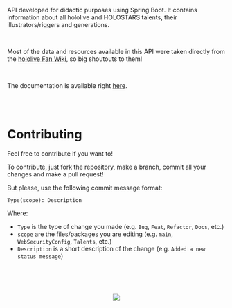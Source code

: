API developed for didactic purposes using Spring Boot. It contains information about all hololive and HOLOSTARS talents, their illustrators/riggers and generations.

<br>

Most of the data and resources available in this API were taken directly from the [hololive Fan Wiki](https://hololive.wiki/wiki/Main_Page), so big shoutouts to them!

<br>

The documentation is available right [here](https://documenter.getpostman.com/view/26593368/2s93XzwMzz).

<br>
<br>


# Contributing
Feel free to contribute  if you want to!

To contribute, just fork the repository, make a branch, commit all your changes and make a pull request!

But please, use the following commit message format:
```
Type(scope): Description
```
Where:
- `Type` is the type of change you made (e.g. `Bug`, `Feat`, `Refactor`, `Docs`, etc.)
- `scope` are the files/packages you are editing (e.g. `main`, `WebSecurityConfig`, `Talents`, etc.)
- `Description` is a short description of the change (e.g. `Added a new status message`)

<br>
<br>
<br>

<p align="center">
    <img src="https://i.imgur.com/DLV0l8f.jpg">
</p>
